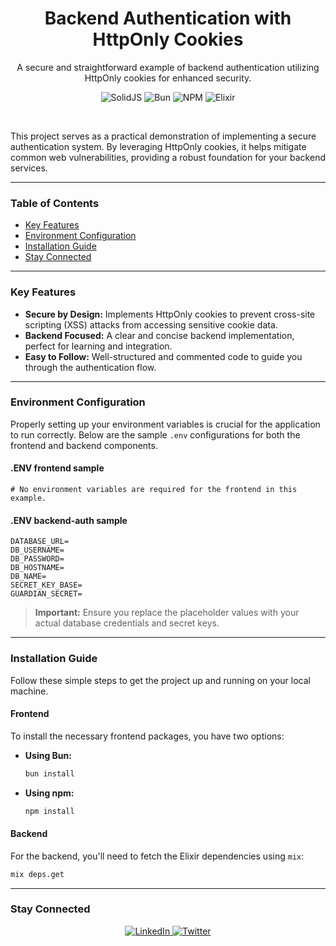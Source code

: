<h1 align="center">Backend Authentication with HttpOnly Cookies</h1>

<p align="center">
  A secure and straightforward example of backend authentication utilizing HttpOnly cookies for enhanced security.
</p>

<p align="center">
  <img src="https://img.shields.io/badge/SolidJS-2C4F7C?style=for-the-badge&logo=solid&logoColor=white" alt="SolidJS">
  <img src="https://img.shields.io/badge/Bun-FBF0DF?style=for-the-badge&logo=bun" alt="Bun">
  <img src="https://img.shields.io/badge/NPM-CB3837?style=for-the-badge&logo=npm" alt="NPM">
  <img src="https://img.shields.io/badge/Elixir-4B275F?style=for-the-badge&logo=elixir" alt="Elixir">
</p>

<br>

This project serves as a practical demonstration of implementing a secure authentication system. By leveraging HttpOnly cookies, it helps mitigate common web vulnerabilities, providing a robust foundation for your backend services.

---

### **Table of Contents**

*   [Key Features](#key-features)
*   [Environment Configuration](#environment-configuration)
*   [Installation Guide](#installation-guide)
*   [Stay Connected](#stay-connected)

---

### **Key Features**

*   **Secure by Design:** Implements HttpOnly cookies to prevent cross-site scripting (XSS) attacks from accessing sensitive cookie data.
*   **Backend Focused:** A clear and concise backend implementation, perfect for learning and integration.
*   **Easy to Follow:** Well-structured and commented code to guide you through the authentication flow.

---

### **Environment Configuration**

Properly setting up your environment variables is crucial for the application to run correctly. Below are the sample `.env` configurations for both the frontend and backend components.

#### **.ENV frontend sample**
```
# No environment variables are required for the frontend in this example.
```

#### **.ENV backend-auth sample**
```
DATABASE_URL=
DB_USERNAME=
DB_PASSWORD=
DB_HOSTNAME=
DB_NAME=
SECRET_KEY_BASE=
GUARDIAN_SECRET=
```
> **Important:** Ensure you replace the placeholder values with your actual database credentials and secret keys.

---

### **Installation Guide**

Follow these simple steps to get the project up and running on your local machine.

#### **Frontend**

To install the necessary frontend packages, you have two options:

*   **Using Bun:**
    ```sh
    bun install
    ```
*   **Using npm:**
    ```sh
    npm install
    ```

#### **Backend**

For the backend, you'll need to fetch the Elixir dependencies using `mix`:

```sh
mix deps.get
```

---

### **Stay Connected**

<p align="center">
  <a href="https://www.linkedin.com/in/your-profile" target="_blank">
    <img src="https://img.shields.io/badge/LinkedIn-0077B5?style=for-the-badge&logo=linkedin&logoColor=white" alt="LinkedIn">
  </a>
  <a href="https://twitter.com/your-profile" target="_blank">
    <img src="https://img.shields.io/badge/Twitter-1DA1F2?style=for-the-badge&logo=twitter&logoColor=white" alt="Twitter">
  </a>
</p>
